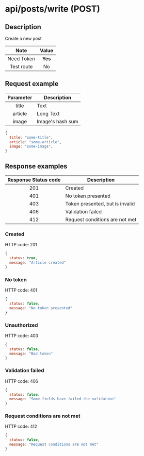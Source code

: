 # api/posts/write (POST)

## Description

Create a new post

|    Note    |  Value  |
| :--------: | :-----: |
| Need Token | **Yes** |
| Test route |   No    |

## Request example

| Parameter | Description      |
| :-------: | ---------------- |
|   title   | Text             |
|  article  | Long Text        |
|   image   | Image's hash sum |

```js
{
  title: "some-title",
  article: "some-article",
  image: "some-image",
}
```

## Response examples

| Response Status code | Description                     |
| :------------------: | ------------------------------- |
|         201          | Created                         |
|         401          | No token presented              |
|         403          | Token presented, but is invalid |
|         406          | Validation failed               |
|         412          | Request conditions are not met  |

### Created

HTTP code: 201

```js
{
  status: true,
  message: "Article created"
}
```

### No token

HTTP code: 401

```js
{
  status: false,
  message: "No token presented"
}
```

### Unauthorized

HTTP code: 403

```js
{
  status: false,
  message: "Bad token"
}
```

### Validation failed

HTTP code: 406

```js
{
  status: false,
  message: "Some-fields have failed the validation"
}
```

### Request conditions are not met

HTTP code: 412

```js
{
  status: false,
  message: "Request conditions are not met"
}
```
